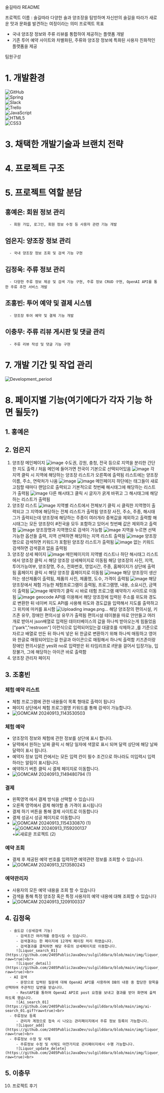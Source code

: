 술길따라 README

프로젝트 이름 : 술길따라
다양한 술과 양조장을 탐방하며 자신만의 술길을
따라가 새로운 맛과 문화를 발견하는 여정이라는 의미
프로젝트 목표
- 국내 양조장 정보와 주류 리뷰를 통합하여 제공하는 플랫폼 개발
- 기존 투어 예약 사이트와 차별화된, 주류와 양조장 정보에 특화된 사용자 친화적인 플랫폼을 제공

팀원구성

# 1. 개발환경<br>
![GitHub](https://img.shields.io/badge/github-%23121011.svg?style=for-the-badge&logo=github&logoColor=white)<br>
![Spring](https://img.shields.io/badge/spring-%236DB33F.svg?style=for-the-badge&logo=spring&logoColor=white)<br>
![Slack](https://img.shields.io/badge/Slack-4A154B?style=for-the-badge&logo=slack&logoColor=white)<br>
![Trello](https://img.shields.io/badge/Trello-%23026AA7.svg?style=for-the-badge&logo=Trello&logoColor=white)<br>
![JavaScript](https://img.shields.io/badge/javascript-%23323330.svg?style=for-the-badge&logo=javascript&logoColor=%23F7DF1E)<br>
![HTML5](https://img.shields.io/badge/html5-%23E34F26.svg?style=for-the-badge&logo=html5&logoColor=white)<br>
![CSS3](https://img.shields.io/badge/css3-%231572B6.svg?style=for-the-badge&logo=css3&logoColor=white)<br>

# 3. 채택한 개발기술과 브랜치 전략

# 4. 프로젝트 구조

# 5. 프로젝트 역할 분담
   ## 홍예은: 회원 정보 관리
      - 회원 가입, 로그인, 회원 정보 수정 등 사용자 관련 기능 개발
   ## 엄은지: 양조장 정보 관리
      - 국내 양조장 정보 조회 및 검색 기능 구현
   ## 김정욱: 주류 정보 관리
      - 다양한 주류 정보 제공 및 검색 기능 구현, 주류 정보 CRUD 구현, OpenAI API를 통한 주류 추천 서비스 개발
   ## 조홍빈: 투어 예약 및 결제 시스템
      - 양조장 투어 예약 및 결제 기능 개발
   ## 이충무: 주류 리뷰 게시판 및 댓글 관리
      - 주류 리뷰 작성 및 댓글 기능 구현

# 7. 개발 기간 및 작업 관리
   ![Development_period](https://github.com/2405PublicJavaDev/sulgilddara/blob/main/img/%ED%94%84%EB%A1%9C%EC%A0%9D%ED%8A%B8_%EC%9D%BC%EC%A0%95.jpg?raw=true)<br>

# 8. 페이지별 기능(여기에다가 각자 기능 하면 될듯?)
 ## 1. 홍예은
 ## 2. 엄은지
   1. 양조장 메인페이지
      ![image](https://github.com/user-attachments/assets/646b646d-4126-4acc-b61f-b9aa1e7998e4)
      수도권, 강원, 충청, 전국 등으로 지역을 분리한 간단한 지도 출력 / 처음 메인에 들어가면 전국이 기본으로 선택되어있음
      ![image](https://github.com/user-attachments/assets/6613e2e2-0247-48ea-9d5c-8370aab454e0)
      각 지역 클릭 시 지역에 해당하는 양조장 리스트가 오른쪽에 출력됨 리스트에는 양조장 이름, 주소, 연락처가 나옴
      ![image](https://github.com/user-attachments/assets/876e6640-3f87-45a9-878c-aefeacaef009)
      ![image](https://github.com/user-attachments/assets/62063ae5-f1d6-484c-8986-8de4cc946b02)
      메인페이지 하단에는 태그들이 새로고침할 때마다 랜덤으로 출력되고 기본적으로 첫번째 해시태그에 해당하는 리스트가 출력됨
      ![image](https://github.com/user-attachments/assets/52df0872-2816-4880-9a45-d0ab3f69141d)
      다른 해시태그 클릭 시 글자가 굵게 바뀌고 그 해시태그에 해당하는 리스트가 출력됨
   3. 양조장 리스트
      ![image](https://github.com/user-attachments/assets/ed82b17d-8b76-4c80-becc-2f0c2294f910)
      지역별 리스트에서 전체보기 클릭 시 클릭한 지역명이 출력되고 그 지역에 해당하는 전체 리스트가 출력됨
      양조장 사진, 주소, 주종, 해시태그가 출력되는데 양조장에 해당하는 주종이 여러개라 중복값을 제외하고 출력함
      해시태그는 모든 양조장이 #전국을 모두 포함하고 있어서 첫번째 값은 제외하고 출력함
      ![image](https://github.com/user-attachments/assets/e5672a32-edb9-44ec-a22e-705aa96d8eec)
      양조장명과 지역명으로 검색이 가능함
      ![image](https://github.com/user-attachments/assets/8fb83487-e186-43dc-9466-1615939d3cf9)
      지역을 누르면 선택 가능한 옵션들 출력, 지역 선택하면 해당하는 지역 리스트 출력됨
      ![image](https://github.com/user-attachments/assets/9b23e76b-a032-400c-a01c-ef2836b7e4f6)
      양조장명으로 검색하면 키워드가 포함된 양조장 리스트가 출력됨
      ![image](https://github.com/user-attachments/assets/4b278bbd-d604-437a-9c46-e4223e86c717)
      없는 키워드 검색하면 검색결과 없음 출력됨
   5. 양조장 상세 페이지
      ![image](https://github.com/user-attachments/assets/020f6a4f-5d6f-4d9b-8de5-b0c46034a7fa)
      메인페이지의 지역별 리스트나 하단 해시태그 리스트에서 양조장 클릭 시 해당 양조장 상세페이지로 이동됨
      해당 양조장의 사진, 지역, 투어가능여부, 양조장명, 주소, 전화번호, 영업시간, 주종, 홈페이지가 상단에 출력됨
      홈페이지 클릭 시 해당 양조장 홈페이지로 이동됨
      ![image](https://github.com/user-attachments/assets/2593bde0-bd5e-455c-af4c-086bfcdc70ef)
      해당 양조장이 생산하는 생산제품이 출력됨, 제품의 사진, 제품명, 도수, 가격이 출력됨
      ![image](https://github.com/user-attachments/assets/a5fc4ca5-9201-47ee-8180-e898329f2cce)
      해당 양조장에서 체험 가능한 체험프로그램이 출력됨, 프로그램명, 내용, 소요시간, 금액이 출력됨
      ![image](https://github.com/user-attachments/assets/cd87aabf-94fe-4721-93f0-b4cc22bbdb84)
      예약하기 클릭 시 바로 테험 프로그램 예약하기 사이트로 이동됨
      ![image](https://github.com/user-attachments/assets/1f446d4a-85e0-4dbf-bb71-52453b75b5c3)
      geocode API를 이용해서 해당 양조장에 입력된 주소를 위도와 경도로 변환한 뒤 네이버 지도 API를 사용해 위도와 경도값을 입력해서 지도를 출력하고 그 위치에 마커를 표시함
      ![Uploading image.png…]()
      해당 양조장의 편의시설, 키즈존 유무, 장애인 편의시설 유무가 출력됨
      편의시설 테이블을 따로 안만들고 여러개로 받아서 json배열로 입력된 데이터베이스의 값을 하나씩 받아오는게 힘들었음
      ["park","restroom"] 이런식으로 입력되어있는걸 대괄호를 삭제하고 ,를 기준으로 자르고 배열로 만든 뒤 하나씩 넣은 뒤
      한글로 변환하기 위해 하나씩 매핑하고 영어와 한글로 매핑되어있는걸 한글과 아이콘으로 매핑해서 하나씩 출력함
      키즈존이랑 장애인 편의시설은 yes와 no로 입력받은 뒤 타임리프로 if문을 걸어서 입장가능, 입장불가, 그에 해당하는 아이콘 바로 출력함
   7. 양조장 관리자 페이지
## 3. 조홍빈

### 체험 예약 리스트
   + 체험 프로그램에 관한 내용들이 목록 형태로 출력이 됩니다
   + 페이지 상단에서 체험 프로그램명 키워드를 통해 검색이 가능합니다.
   + ![GOMCAM 20240913_1143530503](https://github.com/user-attachments/assets/5971d14a-8f51-4c55-8e20-deef603655c3)<br>
   
   
### 체험 예약

   + 양조장의 정보와 체험에 관한 정보를 상단에 표시 합니다.
   + 달력에서 원하는 날짜 클릭 시 해당 일자에 색깔로 표시 되며 달력 상단에 해당 날짜 달력이 표시 됩니다.
   + 예약자 정보 입력 칸에서는 모든 입력 칸이 필수 조건으로 하나라도 미입력시 입력하라는 알림이 표시됩니다.
   + 예약하기 버튼 클릭 시 결제 페이지로 이동합니다.
   + ![GOMCAM 20240913_1149480794 (1)](https://github.com/user-attachments/assets/195632eb-bfc1-4e18-9dc0-948d4d1190d2)

### 결제
     
   + 왼쪽영역 에서 결제 방식을 선택할 수 있습니다
   + 오른쪽 영역에서 결제 해야할 총 가격이 표시됩니다
   + 결제 하기 버튼을 통해 결제 사이트로 이동합니다
   + 결제 성공시 성공 페이지로 이동합니다
   +  ![GOMCAM 20240913_1154330870 (1)](https://github.com/user-attachments/assets/c34ea540-a9bf-44a8-85e3-b6f7fc78e414)<br>
   +![GOMCAM 20240913_1159200137](https://github.com/user-attachments/assets/a88aa43c-b463-4620-b344-9269c0e3bf17)<br>
   +![새로운 프로젝트 (2)](https://github.com/user-attachments/assets/6c213037-20a2-4b74-ba04-e2b00c3fffb8)




### 예약 조회

   + 결제 후 제공된 예약 번호를 입력하면 예약관련 정보를 조회할 수 있습니다.
   + ![GOMCAM 20240913_1213580243](https://github.com/user-attachments/assets/ca110ea3-e0ae-4bd4-a5c0-fe9e379aa4ff)


### 예약관리자

   + 사용자의 모든 예약 내용을 조회 할 수 있습니다
   + 검색을 통해 특정 양조장 혹은 특정 사용자의 예약 내용에 대해 조회할 수 있습니다
   + ![GOMCAM 20240913_1209100337](https://github.com/user-attachments/assets/1e86c2ac-44d9-45bf-b30a-922365fe4c7b)


 ##  4. 김정욱
      - 술도감 (상세검색 기능)
         - 검색조건 여러개를 중첩시킬 수 있습니다.
         - 검색결과는 한 페이지에 12개씩 페이징 처리 하였습니다.
         - 검색결과를 클릭하면 해당 주류의 상세페이지로 이동합니다.
         ![Liquor_search_01](https://github.com/2405PublicJavaDev/sulgilddara/blob/main/img/liquor_search_01.gif?raw=true)<br>
         ![Liquor_detail](https://github.com/2405PublicJavaDev/sulgilddara/blob/main/img/liquor_detail.gif?raw=true)<br>
      - AI 검색
         - 문장으로 입력된 질문에 대해 OpenAI API를 사용하여 DB의 내용 중 합당한 항목을 선택하여 주관적인 답변을 받습니다.
         - RestAPI를 통하여 OpenAI API로 post 요청을 보내고 결과를 받아 화면에 출력하도록 했습니다.
         ![Ai_search_01](https://github.com/2405PublicJavaDev/sulgilddara/blob/main/img/ai-search_01.gif?raw=true)<br>
      - 주류정보 등록
         - 관리자 계정으로 접속 시 나오는 관리페이지에서 주류 정보 등록이 가능합니다.
         ![Liquor_add](https://github.com/2405PublicJavaDev/sulgilddara/blob/main/img/liquor_add.gif?raw=true)<br>
      - 주류정보 수정 및 삭제
         - 주류정보 수정 및 삭제도 마찬가지로 관리페이지에서 수행 가능합니다.
         ![Liquor_update_delete](https://github.com/2405PublicJavaDev/sulgilddara/blob/main/img/liquor_update_delete.gif?raw=true)<br>
 ##  5. 이충무

 10. 프로젝트 후기
